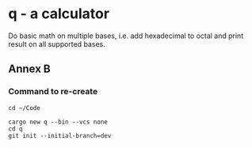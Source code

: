 # q - a calculator

Do basic math on multiple bases, i.e. add hexadecimal to octal and print
result on all supported bases.

## Annex B

### Command to re-create

```shell
cd ~/Code

cargo new q --bin --vcs none
cd q
git init --initial-branch=dev
```
